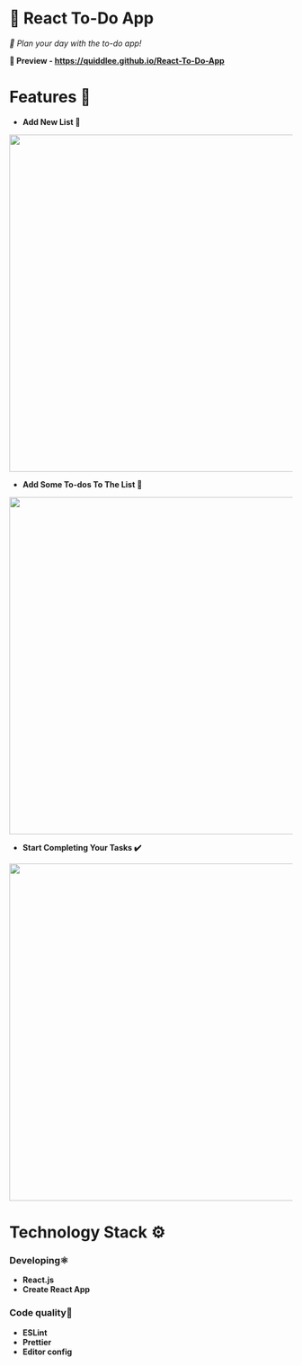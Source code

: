 # 📍 React To-Do App

*📒 Plan your day with the to-do app!*

**👀 Preview - https://quiddlee.github.io/React-To-Do-App**

# Features 🚀

- **Add New List 📅**

<img width="600px" src="https://github.com/Quiddlee/React-To-Do-App/assets/114234698/b4030dec-f9ff-4514-80f0-291efab69407"></img>

- **Add Some To-dos To The List 📝**

<img width="600px" src="https://github.com/Quiddlee/React-To-Do-App/assets/114234698/62155163-3b9c-4586-8348-848d164b90ab"></img>

- **Start Completing Your Tasks ✔️**

<img width="600px" src="https://github.com/Quiddlee/React-To-Do-App/assets/114234698/8dd150f2-3c19-4da5-a233-8a7ba1f9fdf1"></img>


# Technology Stack ⚙️
### **Developing⚛️**
- **React.js**
- **Create React App**

### **Code quality🧹**
- **ESLint**
- **Prettier**
- **Editor config**
